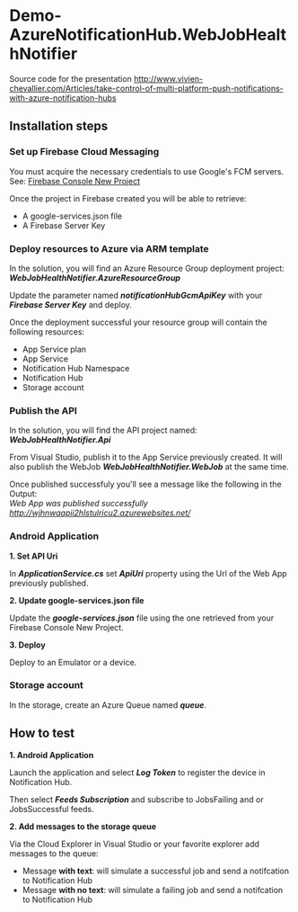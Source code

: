 # Demo-AzureNotificationHub.WebJobHealthNotifier
Source code for the presentation http://www.vivien-chevallier.com/Articles/take-control-of-multi-platform-push-notifications-with-azure-notification-hubs

## Installation steps

### Set up Firebase Cloud Messaging

You must acquire the necessary credentials to use Google's FCM servers. See: [Firebase Console New Project](https://developer.xamarin.com/guides/android/application_fundamentals/notifications/firebase-cloud-messaging/#Setting_Up_Firebase_Cloud_Messaging)

Once the project in Firebase created you will be able to retrieve:
* A google-services.json file
* A Firebase Server Key

### Deploy resources to Azure via ARM template

In the solution, you will find an Azure Resource Group deployment project: ***WebJobHealthNotifier.AzureResourceGroup***

Update the parameter named ***notificationHubGcmApiKey*** with your ***Firebase Server Key*** and deploy.

Once the deployment successful your resource group will contain the following resources:
* App Service plan
* App Service
* Notification Hub Namespace
* Notification Hub
* Storage account

### Publish the API

In the solution, you will find the API project named: ***WebJobHealthNotifier.Api***

From Visual Studio, publish it to the App Service previously created. It will also publish the WebJob ***WebJobHealthNotifier.WebJob*** at the same time.

Once published successfuly you'll see a message like the following in the Output:  
*Web App was published successfully http://wjhnwaapii2hlstulricu2.azurewebsites.net/*

### Android Application

**1. Set API Uri**

In ***ApplicationService.cs*** set ***ApiUri*** property using the Url of the Web App previously published.

**2. Update google-services.json file**

Update the ***google-services.json*** file using the one retrieved from your Firebase Console New Project.

**3. Deploy**

Deploy to an Emulator or a device.

### Storage account

In the storage, create an Azure Queue named ***queue***.

## How to test

**1. Android Application**

Launch the application and select ***Log Token*** to register the device in Notification Hub.

Then select ***Feeds Subscription*** and subscribe to JobsFailing and or JobsSuccessful feeds.

**2. Add messages to the storage queue**

Via the Cloud Explorer in Visual Studio or your favorite explorer add messages to the queue:
* Message **with text**: will simulate a successful job and send a notifcation to Notification Hub
* Message **with no text**: will simulate a failing job and send a notifcation to Notification Hub